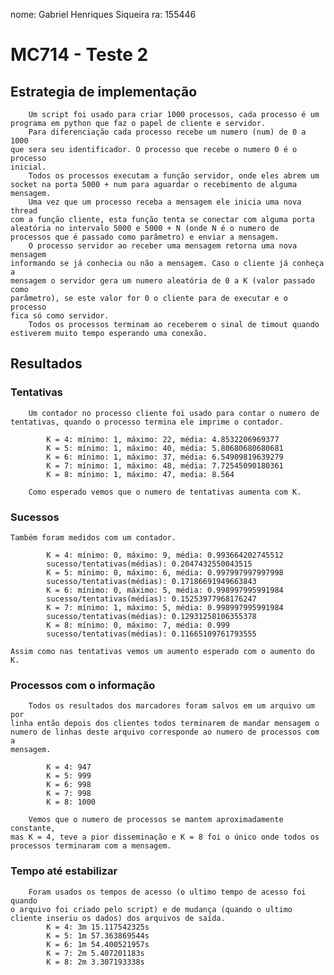 nome: Gabriel Henriques Siqueira    ra: 155446

# MC714 - Teste 2

## Estrategia de implementação

        Um script foi usado para criar 1000 processos, cada processo é um
    programa em python que faz o papel de cliente e servidor. 
        Para diferenciação cada processo recebe um numero (num) de 0 a 1000
    que sera seu identificador. O processo que recebe o numero 0 é o processo
    inicial.
        Todos os processos executam a função servidor, onde eles abrem um
    socket na porta 5000 + num para aguardar o recebimento de alguma mensagem.
        Uma vez que um processo receba a mensagem ele inicia uma nova thread
    com a função cliente, esta função tenta se conectar com alguma porta
    aleatória no intervalo 5000 e 5000 + N (onde N é o numero de
    processos que é passado como parâmetro) e enviar a mensagem.
        O processo servidor ao receber uma mensagem retorna uma nova mensagem
    informando se já conhecia ou não a mensagem. Caso o cliente já conheça a
    mensagem o servidor gera um numero aleatória de 0 a K (valor passado como
    parâmetro), se este valor for 0 o cliente para de executar e o processo
    fica só como servidor.
        Todos os processos terminam ao receberem o sinal de timout quando
    estiverem muito tempo esperando uma conexão.

## Resultados

### Tentativas

        Um contador no processo cliente foi usado para contar o numero de
    tentativas, quando o processo termina ele imprime o contador.

            K = 4: mínimo: 1, máximo: 22, média: 4.8532206969377
            K = 5: mínimo: 1, máximo: 40, média: 5.80680680680681
            K = 6: mínimo: 1, máximo: 37, média: 6.54909819639279
            K = 7: mínimo: 1, máximo: 48, média: 7.72545090180361
            K = 8: mínimo: 1, máximo: 47, media: 8.564

        Como esperado vemos que o numero de tentativas aumenta com K.

### Sucessos

    Também foram medidos com um contador.

            K = 4: mínimo: 0, máximo: 9, média: 0.993664202745512
            sucesso/tentativas(médias): 0.2047432550043515
            K = 5: mínimo: 0, máximo: 6, média: 0.997997997997998
            sucesso/tentativas(médias): 0.17186691949663843
            K = 6: mínimo: 0, máximo: 5, média: 0.998997995991984
            sucesso/tentativas(médias): 0.15253977968176247 
            K = 7: mínimo: 1, máximo: 5, média: 0.998997995991984
            sucesso/tentativas(médias): 0.12931258106355378
            K = 8: mínimo: 0, máximo: 7, média: 0.999
            sucesso/tentativas(médias): 0.11665109761793555

    Assim como nas tentativas vemos um aumento esperado com o aumento do K.

### Processos com o informação

        Todos os resultados dos marcadores foram salvos em um arquivo um por
    linha então depois dos clientes todos terminarem de mandar mensagem o
    numero de linhas deste arquivo corresponde ao numero de processos com a
    mensagem.

            K = 4: 947
            K = 5: 999
            K = 6: 998
            K = 7: 998
            K = 8: 1000

        Vemos que o numero de processos se mantem aproximadamente constante,
    mas K = 4, teve a pior disseminação e K = 8 foi o único onde todos os
    processos terminaram com a mensagem.

### Tempo até estabilizar

        Foram usados os tempos de acesso (o ultimo tempo de acesso foi quando
    o arquivo foi criado pelo script) e de mudança (quando o ultimo
    cliente inseriu os dados) dos arquivos de saída.
            K = 4: 3m 15.117542325s
            K = 5: 1m 57.363869544s
            K = 6: 1m 54.400521957s
            K = 7: 2m 5.407201183s
            K = 8: 2m 3.307193338s
